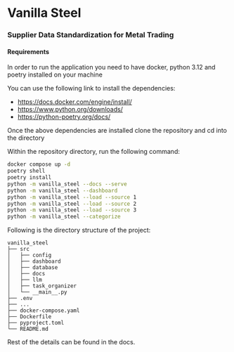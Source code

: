 # Vanilla Steel

### Supplier Data Standardization for Metal Trading


#### Requirements

In order to run the application you need to have docker, python 3.12 and poetry installed on your machine

You can use the following link to install the dependencies:

- https://docs.docker.com/engine/install/
- https://www.python.org/downloads/
- https://python-poetry.org/docs/

Once the above dependencies are installed clone the repository and cd into the directory

Within the repository directory, run the following command:

```bash
docker compose up -d
poetry shell
poetry install
python -m vanilla_steel --docs --serve
python -m vanilla_steel --dashboard
python -m vanilla_steel --load --source 1
python -m vanilla_steel --load --source 2
python -m vanilla_steel --load --source 3
python -m vanilla_steel --categorize
```

Following is the directory structure of the project:

```text
vanilla_steel
├── src
│   ├── config
│   ├── dashboard
│   ├── database
│   ├── docs
│   ├── llm
│   ├── task_organizer
│   └── __main__.py
├── .env
├── ...
├── docker-compose.yaml
├── Dockerfile
├── pyproject.toml
└── README.md
```

Rest of the details can be found in the docs.
